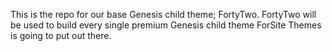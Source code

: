 This is the repo for our base Genesis child theme; FortyTwo. FortyTwo will be used to build every single premium Genesis child theme ForSite Themes is going to put out there.